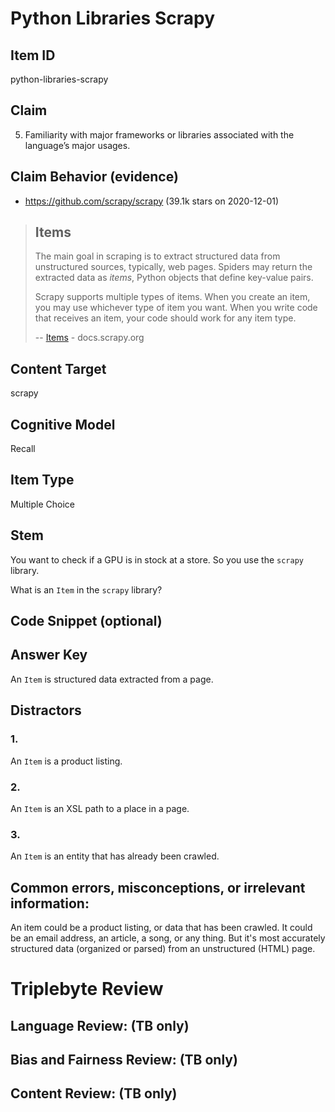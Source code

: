 # Python Libraries Scrapy

## Item ID
python-libraries-scrapy

## Claim
5. Familiarity with major frameworks or libraries associated with the language’s major usages.

## Claim Behavior (evidence)
* https://github.com/scrapy/scrapy (39.1k stars on 2020-12-01)

> ## Items
> 
> The main goal in scraping is to extract structured data from unstructured sources, typically, web pages. Spiders may return the extracted data as *items*, Python objects that define key-value pairs.
> 
> Scrapy supports multiple types of items. When you create an item, you may use whichever type of item you want. When you write code that receives an item, your code should work for any item type.
> 
> -- [Items](https://docs.scrapy.org/en/latest/topics/items.html) - docs.scrapy.org

## Content Target
scrapy

## Cognitive Model
Recall

## Item Type
Multiple Choice

## Stem

You want to check if a GPU is in stock at a store.  So you use the `scrapy` library.

What is an `Item` in the `scrapy` library?

## Code Snippet (optional)


## Answer Key
An `Item` is structured data extracted from a page.

## Distractors

### 1.
An `Item` is a product listing.

### 2.
An `Item` is an XSL path to a place in a page.

### 3.
An `Item` is an entity that has already been crawled.

## Common errors, misconceptions, or irrelevant information:
An item could be a product listing, or data that has been crawled.  It could be an email address, an article, a song, or any thing.  But it's most accurately structured data (organized or parsed) from an unstructured (HTML) page.

# Triplebyte Review


## Language Review: (TB only)


## Bias and Fairness Review: (TB only)


## Content Review: (TB only)

